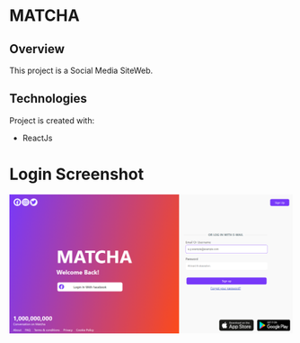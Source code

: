 # MATCHA

## Overview

This project is a Social Media SiteWeb.

## Technologies

Project is created with:

- ReactJs


# Login Screenshot

![alt text](https://github.com/simofilahi/Matcha/blob/main/src/client/assets/login_screen.PNG)
